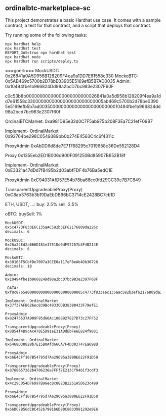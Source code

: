 ## ordinalbtc-marketplace-sc

This project demonstrates a basic Hardhat use case. It comes with a sample contract, a test for that contract, and a script that deploys that contract.

Try running some of the following tasks:

```shell
npx hardhat help
npx hardhat test
REPORT_GAS=true npx hardhat test
npx hardhat node
npx hardhat run scripts/deploy.ts
```

===goerli===
MockUSDT: 0x26841a0A5D958B128209F4ea9a1DD7E61558c330
MockoBTC: 0x5AB469c5700b2D78bE03905E5169efB5B7AD0035
Admin: 0x10494fbe1b966824Dd98a2bcD7bc983e2307F60F

c0c53b8b00000000000000000000000026841a0a5d958b128209f4ea9a1dd7e61558c3300000000000000000000000005ab469c5700b2d78be03905e5169efb5b7ad003500000000000000000000000010494fbe1b966824dd98a2bcd7bc983e2307f60f

OrdinalBTCMarket: 0xa981D95e32d0C7F5ab975b208F3Ea7C21efF09B7

Implement- OrdinalMarket
0x92764be298C0549389bb0b274E4563C4c6f4311c

ProxyAdmin
0xAbDD6d8de7E71768295c7019658c36De552128D4

Proxy
0x135Eeb2ED1B006d900F091250Bd85907B652B18f

Implement- OrdinalMarket
0xE3321a47dDd7fB495b2d03abfFDF4b76Ba5edC1E

ProxyAdmin
0xC94031AfD57E54b78ba68cc0fd29CC39e7B7C649

TransparentUpgradeableProxy(Proxy)
0xC8ab3763b3b19DaEbDB96bC3714cE2428BC7cb1D

ETH, USDT, ...: 
buy: 2.5% sell: 2.5%

oBTC:
buySell: 1%

```
MockUSDT: 
0x5c4773F833E6C135aAC582b3EF62176809da226c
decimals: 6

MockUSDC: 
0x26a24Ed2a666D181e37E1Dd0dF97257b3F4B214E
decimals: 6

MockoBTC: 
0x30163F5CbfDe7007a3CEE0a117eF8eAb4Db36726
decimals: 18

Admin: 
0x10494fbe1b966824Dd98a2bcD7bc983e2307F60F

_DATA: 0xf8c8765e0000000000000000000000005c4773f833e6c135aac582b3ef62176809da226c00000000000000000000000026a24ed2a666d181e37e1dd0df97257b3f4b214e00000000000000000000000030163f5cbfde7007a3cee0a117ef8eab4db3672600000000000000000000000010494fbe1b966824dd98a2bcd7bc983e2307f60f

Implement- OrdinalMarket
0x37f37AFB626ec839Bc4933CDB38380433F79efE1

ProxyAdmin
0x82475537A909F95d66Ac1088927827D73c27FF52

TransparentUpgradeableProxy(Proxy)
0x8B54f4B9cAc478E5D91eE31ADdBbFeeE824f9881

```

```
Implement- OrdinalMarket
0x6468D30828b7E15B0Afd66CA7F4D303747Ea69BD

ProxyAdmin
0xb6E4CFf107B54795d7Aa29695a3880E622F91D58

TransparentUpgradeableProxy(Proxy)
0x0768657262b4706236a7FFf7E213Cf9461f3cdf3
```

```
Implement- OrdinalMarket
0x4c29C054D76997B96ecBc8823B2251A5D623c499

ProxyAdmin
0xb6E4CFf107B54795d7Aa29695a3880E622F91D58

TransparentUpgradeableProxy(Proxy)
0x66DC7B56dC8C452b7981b6D80C8033981292e9E6
```